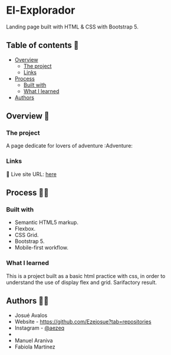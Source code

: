 # El-Explorador

Landing page built with HTML & CSS with Bootstrap 5.

## Table of contents 📑

- [Overview](#overview)
  - [The project](#the-project)
  - [Links](#links)
- [Process](#my-process)
  - [Built with](#built-with)
  - [What I learned](#what-i-learned)
- [Authors](#author)

## Overview 🔎

### The project

A page dedicate for lovers of adventure :Adventure:

### Links

📌 Live site URL: [here](https://ezejosue.github.io/index.html)

## Process 👨‍💻

### Built with

- Semantic HTML5 markup.
- Flexbox.
- CSS Grid.
- Bootstrap 5.
- Mobile-first workflow.

### What I learned

This is a project built as a basic html practice with css, in order to understand the use of display flex and grid. Sarifactory result.

## Authors 🐱‍👤
- Josué Avalos
- Website - https://github.com/Ezejosue?tab=repositories
- Instagram - [@aezeq](https://www.instagram.com/aezequiel11/)
-
- Manuel Araniva
- Fabiola Martinez

